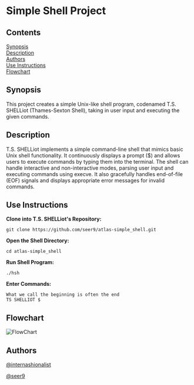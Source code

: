 # Simple Shell Project

## Contents

[Synopsis](#synopsis)<br>
[Description](#description)<br>
[Authors](#authors)<br>
[Use Instructions](#use-instructions)<br>
[Flowchart](#flowchart)<br>

## Synopsis

This project creates a simple Unix-like shell program, codenamed T.S. SHELLiot (Thames-Sexton Shell), taking in user input and executing the given commands.

## Description

T.S. SHELLiot implements a simple command-line shell that mimics basic Unix shell functionality. It continuously displays a prompt ($) and allows users to execute commands by typing them into the terminal. The shell can handle interactive and non-interactive modes, parsing user input and executing commands using execve. It also gracefully handles end-of-file (EOF) signals and displays appropriate error messages for invalid commands.

## Use Instructions

**Clone into T.S. SHELLiot's Repository:**
```
git clone https://github.com/seer9/atlas-simple_shell.git
```

**Open the Shell Directory:**
```
cd atlas-simple_shell
```

**Run Shell Program:**
```
./hsh
```

**Enter Commands:**
```
What we call the beginning is often the end
TS SHELLIOT $
```

## Flowchart

![FlowChart](https://github.com/seer9/atlas-simple_shell/blob/main/flowchart.png)

## Authors

[@internashionalist](https://github.com/internashionalist/internashionalist/blob/main/README.md)

[@seer9]()
